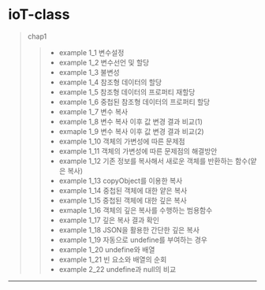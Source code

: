 # ioT-class

> chap1
>    > * example 1_1  변수설정
>    > * example 1_2 변수선언 및 할당
>    > * example 1_3 불변성
>    > * example 1_4 참조형 데이터의 할당
>    > * example 1_5 참조형 데이터의 프로퍼티 재할당
>    > * example 1_6 중첩된 참조형 데이터의 프로퍼티 할당
>    > * example 1_7 변수 복사
>    > * example 1_8 변수 복사 이후 값 변경 결과 비교(1)
>    > * exmaple 1_9 변수 복사 이후 값 변경 결과 비교(2)
>    > * example 1_10 객체의 가변성에 따른 문제점
>    > * example 1_11 객체의 가변성에 따른 문제점의 해결방안
>    > * example 1_12 기존 정보를 복사해서 새로운 객체를 반환하는 함수(얕은 복사)
>    > * example 1_13 copyObject를 이용한 복사
>    > * example 1_14 중첩된 객체에 대한 얕은 복사
>    > * example 1_15 중첩된 객체에 대한 깊은 복사
>    > * exmaple 1_16 객체의 깊은 복사를 수행하는 범용함수
>    > * example 1_17 깊은 복사 결과 확인
>    > * example 1_18 JSON을 활용한 간단한 깊은 복사
>    > * example 1_19 자동으로 undefine를 부여하는 경우
>    > * example 1_20 undefine와 배열
>    > * example 1_21 빈 요소와 배열의 순회
>    > * example 2_22 undefine과 null의 비교

--------------------------------------------------------------------------------------

